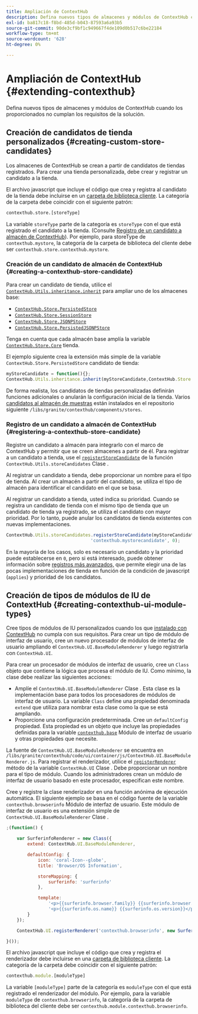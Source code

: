 ```yaml
---
title: Ampliación de ContextHub
description: Defina nuevos tipos de almacenes y módulos de ContextHub cuando los proporcionados no cumplan los requisitos de la solución
exl-id: ba817c18-f8bd-485d-b043-87593a6a93b5
source-git-commit: 90de3cf9bf1c949667f4de109d0b517c6be22184
workflow-type: tm+mt
source-wordcount: '628'
ht-degree: 0%

---
```


# Ampliación de ContextHub {#extending-contexthub}

Defina nuevos tipos de almacenes y módulos de ContextHub cuando los proporcionados no cumplan los requisitos de la solución.

## Creación de candidatos de tienda personalizados {#creating-custom-store-candidates}

Los almacenes de ContextHub se crean a partir de candidatos de tiendas registrados. Para crear una tienda personalizada, debe crear y registrar un candidato a la tienda.

El archivo javascript que incluye el código que crea y registra al candidato de la tienda debe incluirse en un [carpeta de biblioteca cliente](/help/implementing/developing/introduction/clientlibs.md). La categoría de la carpeta debe coincidir con el siguiente patrón:

```xml
contexthub.store.[storeType]
```

La variable `storeType` parte de la categoría es `storeType` con el que está registrado el candidato a la tienda. (Consulte [Registro de un candidato a almacén de ContextHub](#registering-a-contexthub-store-candidate)). Por ejemplo, para storeType de `contexthub.mystore`, la categoría de la carpeta de biblioteca del cliente debe ser `contexthub.store.contexthub.mystore`.

### Creación de un candidato de almacén de ContextHub {#creating-a-contexthub-store-candidate}

Para crear un candidato de tienda, utilice el [`ContextHub.Utils.inheritance.inherit`](contexthub-api.md#inherit-child-parent) para ampliar uno de los almacenes base:

* [`ContextHub.Store.PersistedStore`](contexthub-api.md#contexthub-store-persistedstore)
* [`ContextHub.Store.SessionStore`](contexthub-api.md#contexthub-store-sessionstore)
* [`ContextHub.Store.JSONPStore`](contexthub-api.md#contexthub-store-jsonpstore)
* [`ContextHub.Store.PersistedJSONPStore`](contexthub-api.md#contexthub-store-persistedjsonpstore)

Tenga en cuenta que cada almacén base amplía la variable [`ContextHub.Store.Core`](contexthub-api.md#contexthub-store-core) tienda.

El ejemplo siguiente crea la extensión más simple de la variable `ContextHub.Store.PersistedStore` candidato de tienda:

```javascript
myStoreCandidate = function(){};
ContextHub.Utils.inheritance.inherit(myStoreCandidate,ContextHub.Store.PersistedStore);
```

De forma realista, los candidatos de tiendas personalizadas definirán funciones adicionales o anularán la configuración inicial de la tienda. Varios [candidatos al almacén de muestras](sample-stores.md) están instalados en el repositorio siguiente `/libs/granite/contexthub/components/stores`.

### Registro de un candidato a almacén de ContextHub {#registering-a-contexthub-store-candidate}

Registre un candidato a almacén para integrarlo con el marco de ContextHub y permitir que se creen almacenes a partir de él. Para registrar a un candidato a tienda, use el [`registerStoreCandidate`](contexthub-api.md#registerstorecandidate-store-storetype-priority-applies) de la función `ContextHub.Utils.storeCandidates` Clase .

Al registrar un candidato a tienda, debe proporcionar un nombre para el tipo de tienda. Al crear un almacén a partir del candidato, se utiliza el tipo de almacén para identificar el candidato en el que se basa.

Al registrar un candidato a tienda, usted indica su prioridad. Cuando se registra un candidato de tienda con el mismo tipo de tienda que un candidato de tienda ya registrado, se utiliza el candidato con mayor prioridad. Por lo tanto, puede anular los candidatos de tienda existentes con nuevas implementaciones.

```javascript
ContextHub.Utils.storeCandidates.registerStoreCandidate(myStoreCandidate,
                                'contexthub.mystorecandidate', 0);
```

En la mayoría de los casos, solo es necesario un candidato y la prioridad puede establecerse en `0`, pero si está interesado, puede obtener información sobre [registros más avanzados,](contexthub-api.md#registerstorecandidate-store-storetype-priority-applies) que permite elegir una de las pocas implementaciones de tienda en función de la condición de javascript (`applies`) y prioridad de los candidatos.

## Creación de tipos de módulos de IU de ContextHub {#creating-contexthub-ui-module-types}

Cree tipos de módulos de IU personalizados cuando los que [instalado con ContextHub](sample-modules.md) no cumpla con sus requisitos. Para crear un tipo de módulo de interfaz de usuario, cree un nuevo procesador de módulos de interfaz de usuario ampliando el `ContextHub.UI.BaseModuleRenderer` y luego registrarla con `ContextHub.UI`.

Para crear un procesador de módulos de interfaz de usuario, cree un `Class` objeto que contiene la lógica que procesa el módulo de IU. Como mínimo, la clase debe realizar las siguientes acciones:

* Amplíe el `ContextHub.UI.BaseModuleRenderer` Clase . Esta clase es la implementación base para todos los procesadores de módulos de interfaz de usuario. La variable `Class` define una propiedad denominada `extend` que utiliza para nombrar esta clase como la que se está ampliando.
* Proporcione una configuración predeterminada. Cree un `defaultConfig` propiedad. Esta propiedad es un objeto que incluye las propiedades definidas para la variable [`contexthub.base`](sample-modules.md#contexthub-base-ui-module-type) Módulo de interfaz de usuario y otras propiedades que necesite.

La fuente de `ContextHub.UI.BaseModuleRenderer` se encuentra en `/libs/granite/contexthub/code/ui/container/js/ContextHub.UI.BaseModuleRenderer.js`.  Para registrar el renderizador, utilice el [`registerRenderer`](contexthub-api.md#registerrenderer-moduletype-renderer-dontrender) método de la variable `ContextHub.UI` Clase . Debe proporcionar un nombre para el tipo de módulo. Cuando los administradores crean un módulo de interfaz de usuario basado en este procesador, especifican este nombre.

Cree y registre la clase renderizador en una función anónima de ejecución automática. El siguiente ejemplo se basa en el código fuente de la variable `contexthub.browserinfo` Módulo de interfaz de usuario. Este módulo de interfaz de usuario es una extensión simple de `ContextHub.UI.BaseModuleRenderer` Clase .

```javascript
;(function() {

    var SurferinfoRenderer = new Class({
        extend: ContextHub.UI.BaseModuleRenderer,

        defaultConfig: {
            icon: 'coral-Icon--globe',
            title: 'Browser/OS Information',

            storeMapping: {
                surferinfo: 'surferinfo'
            },

            template:
                '<p>{{surferinfo.browser.family}} {{surferinfo.browser.version}}</p>' +
                '<p>{{surferinfo.os.name}} {{surferinfo.os.version}}</p>'
        }
    });

    ContextHub.UI.registerRenderer('contexthub.browserinfo', new SurferinfoRenderer());

}());
```

El archivo javascript que incluye el código que crea y registra el renderizador debe incluirse en una [carpeta de biblioteca cliente](/help/implementing/developing/introduction/clientlibs.md). La categoría de la carpeta debe coincidir con el siguiente patrón:

```javascript
contexthub.module.[moduleType]
```

La variable `[moduleType]` parte de la categoría es `moduleType` con el que está registrado el renderizador del módulo. Por ejemplo, para la variable `moduleType` de `contexthub.browserinfo`, la categoría de la carpeta de biblioteca del cliente debe ser `contexthub.module.contexthub.browserinfo`.
